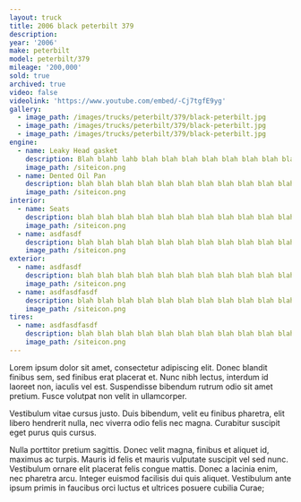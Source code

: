 ```yaml
---
layout: truck
title: 2006 black peterbilt 379
description:
year: '2006'
make: peterbilt
model: peterbilt/379
mileage: '200,000'
sold: true
archived: true
video: false
videolink: 'https://www.youtube.com/embed/-Cj7tgfE9yg'
gallery:
  - image_path: /images/trucks/peterbilt/379/black-peterbilt.jpg
  - image_path: /images/trucks/peterbilt/379/black-peterbilt.jpg
  - image_path: /images/trucks/peterbilt/379/black-peterbilt.jpg
engine:
  - name: Leaky Head gasket
    description: Blah blahb lahb blah blah blah blah blah blah blah blah blah blah blah blah blah blah blah blah blah blah blah blah blah blah blah blah blah blah blah.
    image_path: /siteicon.png
  - name: Dented Oil Pan
    description: blah blah blah blah blah blah blah blah blah blah blah blah blah blah blah blah blah blah blah blah blah.
    image_path: /siteicon.png
interior:
  - name: Seats
    description: blah blah blah blah blah blah blah blah blah blah blah blah blah blah blah blah blah blah blah blah blah blah blah blah blah blah blah.
    image_path: /siteicon.png
  - name: asdfasdf
    description: blah blah blah blah blah blah blah blah blah blah blah blah blah blah blah blah blah blah blah blah blah blah blah blah blah blah blah.
    image_path: /siteicon.png
exterior:
  - name: asdfasdf
    description: blah blah blah blah blah blah blah blah blah blah blah blah blah blah blah blah blah blah blah blah blah blah blah blah blah blah blah.
    image_path: /siteicon.png
  - name: asdfasdfasdf
    description: blah blah blah blah blah blah blah blah blah blah blah blah blah blah blah blah blah blah blah blah blah blah blah blah blah blah blah.
    image_path: /siteicon.png
tires:
  - name: asdfasdfasdf
    description: blah blah blah blah blah blah blah blah blah blah blah blah blah blah blah blah blah blah blah blah blah blah blah blah blah blah blah.
    image_path: /siteicon.png
---
```


Lorem ipsum dolor sit amet, consectetur adipiscing elit. Donec blandit finibus sem, sed finibus erat placerat et. Nunc nibh lectus, interdum id laoreet non, iaculis vel est. Suspendisse bibendum rutrum odio sit amet pretium. Fusce volutpat non velit in ullamcorper. 

Vestibulum vitae cursus justo. Duis bibendum, velit eu finibus pharetra, elit libero hendrerit nulla, nec viverra odio felis nec magna. Curabitur suscipit eget purus quis cursus. 

Nulla porttitor pretium sagittis. Donec velit magna, finibus et aliquet id, maximus ac turpis. Mauris id felis et mauris vulputate suscipit vel sed nunc. Vestibulum ornare elit placerat felis congue mattis. Donec a lacinia enim, nec pharetra arcu. Integer euismod facilisis dui quis aliquet. Vestibulum ante ipsum primis in faucibus orci luctus et ultrices posuere cubilia Curae;
